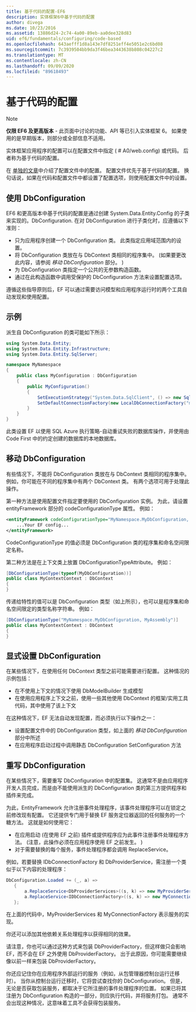 ```yaml
---
title: 基于代码的配置-EF6
description: 实体框架6中基于代码的配置
author: divega
ms.date: 10/23/2016
ms.assetid: 13886d24-2c74-4a00-89eb-aa0dee328d83
uid: ef6/fundamentals/configuring/code-based
ms.openlocfilehash: 643aefff1d8a143e7df8251eff4e5051e2c6bd08
ms.sourcegitcommit: 7c3939504bb9da3f46bea3443638b808c04227c2
ms.translationtype: MT
ms.contentlocale: zh-CN
ms.lasthandoff: 09/09/2020
ms.locfileid: "89618493"
---
```

# <a name="code-based-configuration"></a>基于代码的配置
> [!NOTE]
> **仅限 EF6 及更高版本** - 此页面中讨论的功能、API 等已引入实体框架 6。 如果使用的是早期版本，则部分或全部信息不适用。  

实体框架应用程序的配置可以在配置文件中指定 ( # A0/web.config) 或代码。 后者称为基于代码的配置。  

在 [单独的文章](xref:ef6/fundamentals/configuring/config-file)中介绍了配置文件中的配置。 配置文件优先于基于代码的配置。 换句话说，如果在代码和配置文件中都设置了配置选项，则使用配置文件中的设置。  

## <a name="using-dbconfiguration"></a>使用 DbConfiguration  

EF6 和更高版本中基于代码的配置是通过创建 System.Data.Entity.Config 的子类来实现的。DbConfiguration. 在对 DbConfiguration 进行子类化时，应遵循以下准则：  

- 只为应用程序创建一个 DbConfiguration 类。 此类指定应用域范围内的设置。  
- 将 DbConfiguration 类放在与 DbContext 类相同的程序集中。  (如果要更改此内容，请参阅 *移动 DbConfiguration* 部分。 )   
- 为 DbConfiguration 类指定一个公共的无参数构造函数。  
- 通过在此构造函数中调用受保护的 DbConfiguration 方法来设置配置选项。  

遵循这些指导原则后，EF 可以通过需要访问模型和应用程序运行时的两个工具自动发现和使用配置。  

## <a name="example"></a>示例  

派生自 DbConfiguration 的类可能如下所示：  

``` csharp
using System.Data.Entity;
using System.Data.Entity.Infrastructure;
using System.Data.Entity.SqlServer;

namespace MyNamespace
{
    public class MyConfiguration : DbConfiguration
    {
        public MyConfiguration()
        {
            SetExecutionStrategy("System.Data.SqlClient", () => new SqlAzureExecutionStrategy());
            SetDefaultConnectionFactory(new LocalDbConnectionFactory("mssqllocaldb"));
        }
    }
}
```  

此类设置 EF 以使用 SQL Azure 执行策略-自动重试失败的数据库操作，并使用由 Code First 中的约定创建的数据库的本地数据库。  

## <a name="moving-dbconfiguration"></a>移动 DbConfiguration  

有些情况下，不能将 DbConfiguration 类放在与 DbContext 类相同的程序集中。 例如，你可能在不同的程序集中有两个 DbContext 类。 有两个选项可用于处理此操作。  

第一种方法是使用配置文件指定要使用的 DbConfiguration 实例。 为此，请设置 entityFramework 部分的 codeConfigurationType 属性。 例如：  

``` xml
<entityFramework codeConfigurationType="MyNamespace.MyDbConfiguration, MyAssembly">
    ...Your EF config...
</entityFramework>
```  

CodeConfigurationType 的值必须是 DbConfiguration 类的程序集和命名空间限定名称。  

第二种方法是在上下文类上放置 DbConfigurationTypeAttribute。 例如：  

``` csharp  
[DbConfigurationType(typeof(MyDbConfiguration))]
public class MyContextContext : DbContext
{
}
```  

传递给特性的值可以是 DbConfiguration 类型（如上所示），也可以是程序集和命名空间限定的类型名称字符串。 例如：  

``` csharp
[DbConfigurationType("MyNamespace.MyDbConfiguration, MyAssembly")]
public class MyContextContext : DbContext
{
}
```  

## <a name="setting-dbconfiguration-explicitly"></a>显式设置 DbConfiguration  

在某些情况下，在使用任何 DbContext 类型之前可能需要进行配置。 这种情况的示例包括：  

- 在不使用上下文的情况下使用 DbModelBuilder 生成模型  
- 在使用应用程序上下文之前，使用一些其他使用 DbContext 的框架/实用工具代码，其中使用了该上下文  

在这种情况下，EF 无法自动发现配置，而必须执行以下操作之一：  

- 设置配置文件中的 DbConfiguration 类型，如上面的 *移动 DbConfiguration* 部分中所述
- 在应用程序启动过程中调用静态 DbConfiguration SetConfiguration 方法  

## <a name="overriding-dbconfiguration"></a>重写 DbConfiguration  

在某些情况下，需要重写 DbConfiguration 中的配置集。 这通常不是由应用程序开发人员完成，而是由不能使用派生的 DbConfiguration 类的第三方提供程序和插件来完成。  

为此，EntityFramework 允许注册事件处理程序，该事件处理程序可以在锁定之前修改现有配置。  它还提供专门用于替换 EF 服务定位器返回的任何服务的一个糖方法。 这就是如何使用它：  

- 在应用启动 (在使用 EF 之前) 插件或提供程序应为此事件注册事件处理程序方法。  (注意，此操作必须在应用程序使用 EF 之前发生。 )   
- 对于需要替换的每个服务，事件处理程序都会调用 ReplaceService。  

例如，若要替换 IDbConnectionFactory 和 DbProviderService，需注册一个类似于以下内容的处理程序：  

``` csharp
DbConfiguration.Loaded += (_, a) =>
   {
       a.ReplaceService<DbProviderServices>((s, k) => new MyProviderServices(s));
       a.ReplaceService<IDbConnectionFactory>((s, k) => new MyConnectionFactory(s));
   };
```  

在上面的代码中，MyProviderServices 和 MyConnectionFactory 表示服务的实现。  

你还可以添加其他依赖关系处理程序以获得相同的效果。  

请注意，你也可以通过这种方式来包装 DbProviderFactory，但这样做只会影响 EF，而不会在 EF 之外使用 DbProviderFactory。 出于此原因，你可能需要继续像以前一样来包装 DbProviderFactory。  

你还应记住你在应用程序外部运行的服务（例如，从包管理器控制台运行迁移时）。 当你从控制台运行迁移时，它将尝试查找你的 DbConfiguration。 但是，无论是否获取包装服务，都取决于它所注册的事件处理程序的位置。 如果已将其注册为 DbConfiguration 构造的一部分，则应执行代码，并将服务打包。 通常不会出现这种情况，这意味着工具不会获得包装服务。  
